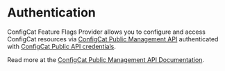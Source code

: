 # Authentication

ConfigCat Feature Flags Provider allows you to configure and access ConfigCat resources via [ConfigCat Public Management API](https://api.configcat.com/) authenticated with [ConfigCat Public API credentials](https://app.configcat.com/my-account/public-api-credentials).  

Read more at the [ConfigCat Public Management API Documentation](https://configcat.com/docs/advanced/public-api/#create-public-api-credentials).